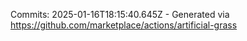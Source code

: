 Commits: 2025-01-16T18:15:40.645Z - Generated via https://github.com/marketplace/actions/artificial-grass
<br>
